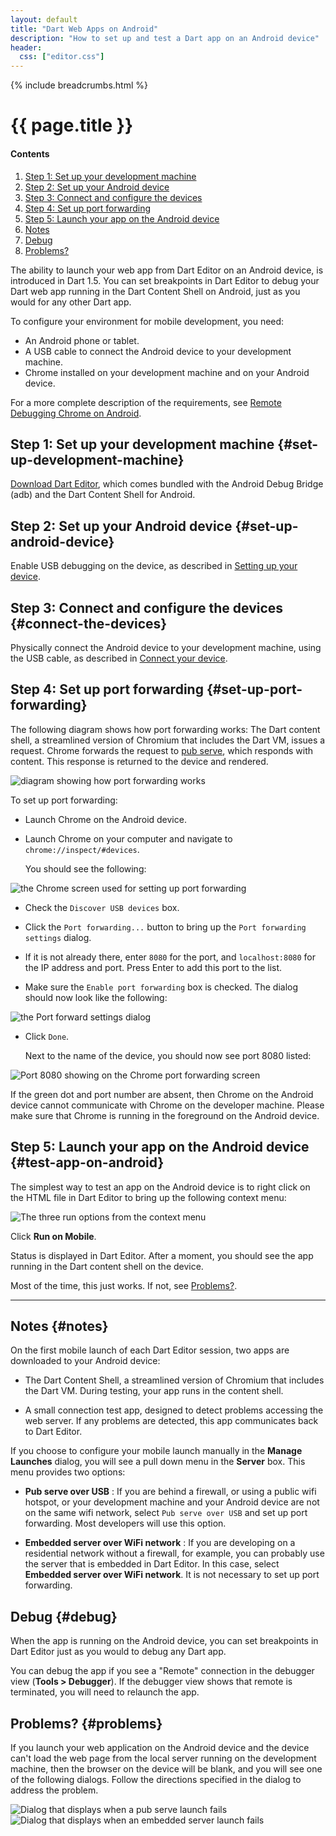 ```yaml
---
layout: default
title: "Dart Web Apps on Android"
description: "How to set up and test a Dart app on an Android device"
header:
  css: ["editor.css"]
---
```


{% include breadcrumbs.html %}

# {{ page.title }}

<h4>Contents</h4>
<ol class="toc">
  <li> <a href="#set-up-development-machine">Step 1:
       Set up your development machine</a> </li>
  <li> <a href="#set-up-android-device">Step 2: Set up your Android
       device</a></li>
  <li> <a href="#connect-the-devices">Step 3: Connect and configure the
       devices</a></li>
  <li> <a href="#set-up-port-forwarding">Step 4: Set up port forwarding</a></li>
  <li> <a href="#test-app-on-android">Step 5: Launch your app on the
       Android device</a></li>
  <li> <a href="#notes">Notes</a></li>
  <li> <a href="#debug">Debug</a></li>
  <li> <a href="#problems">Problems?</a></li>
</ol>

The ability to launch your web app from Dart Editor on an Android
device, is introduced in Dart 1.5. You can set breakpoints in Dart
Editor to debug your Dart web app running in the Dart Content Shell
on Android, just as you would for any other Dart app.

To configure your environment for mobile development, you need:

* An Android phone or tablet.
* A USB cable to connect the Android device to your development machine.
* Chrome installed on your development machine and on your Android device.

For a more complete description of the requirements, see
[Remote Debugging Chrome on Android](https://developer.chrome.com/devtools/docs/remote-debugging).

##  Step 1: Set up your development machine {#set-up-development-machine}

[Download Dart Editor](/tools/download.html), which comes bundled with
the Android Debug Bridge (adb) and the Dart Content Shell for Android.

## Step 2: Set up your Android device {#set-up-android-device}

Enable USB debugging on the device, as described in
[Setting up your device](https://developer.chrome.com/devtools/docs/remote-debugging#setting-up-device).

## Step 3: Connect and configure the devices {#connect-the-devices}

Physically connect the Android device to your development machine,
using the USB cable, as described in [Connect your
device](https://developer.chrome.com/devtools/docs/remote-debugging#connect-device-via-usb).

## Step 4: Set up port forwarding {#set-up-port-forwarding}

The following diagram shows how port forwarding works: The Dart content
shell, a streamlined version of Chromium that includes the Dart VM,
issues a request. Chrome forwards the request to [pub serve](/tools/pub/),
which responds with content.
This response is returned to the device and rendered.

<div class="step-details2" markdown="1">
<img src="images/MobileDeployment.png" alt="diagram showing how port forwarding works">
</div>

To set up port forwarding:

* Launch Chrome on the Android device.
* Launch Chrome on your computer and navigate to `chrome://inspect/#devices`.

  You should see the following:

 <div class="step-details2" markdown="1">
 <img src="images/SetupPortForwarding.png" alt="the Chrome screen used for setting up port forwarding">
 </div>

* Check the `Discover USB devices` box.

* Click the `Port forwarding...` button to bring up the 
  `Port forwarding settings` dialog.

* If it is not already there, enter `8080` for the port,
  and `localhost:8080` for the IP address and port.
  Press Enter to add this port to the list.

* Make sure the `Enable port forwarding` box is checked.
  The dialog should now look like the following:

 <div class="step-details2" markdown="1">
 <img src="images/PortForwardingSettings.png" alt="the Port forward settings dialog">
 </div>
  
* Click `Done`.

  Next to the name of the device, you should now see port 8080 listed:

 <div class="step-details" markdown="1">
 <img src="images/PortList.png" alt="Port 8080 showing on the Chrome port forwarding screen">
 </div>

  If the green dot and port number are absent, then Chrome on the Android
  device cannot communicate with Chrome on the developer machine.
  Please make sure that Chrome is running in the foreground on the
  Android device.

## Step 5: Launch your app on the Android device {#test-app-on-android}

The simplest way to test an app on the Android device is to right
click on the HTML file in Dart Editor to bring up the following
context menu:

   <div class="step-details2" markdown="1">
   <img src="images/ContextRunMenu.png" alt="The three run options from the context menu">
   </div>

Click **Run on Mobile**.

Status is displayed in Dart Editor. After a moment, you should see the
app running in the Dart content shell on the device.

Most of the time, this just works. If not, see [Problems?](#problems).

---

## Notes {#notes}

On the first mobile launch of each Dart Editor session, two apps are
downloaded to your Android device:

* The Dart Content Shell, a streamlined version of Chromium that
  includes the Dart VM. During testing, your app runs in the content shell.

* A small connection test app, designed to detect problems accessing the
  web server. If any problems are detected, this app communicates back
  to Dart Editor.

If you choose to configure your mobile launch manually in the
**Manage Launches** dialog, you will see a pull down menu in the
**Server** box. This menu provides two options:

* **Pub serve over USB**
: If you are behind a firewall, or using a public wifi hotspot, or your
  development machine and your Android device are not on the same wifi
  network, select `Pub serve over USB` and set up port forwarding.
  Most developers will use this option.

* **Embedded server over WiFi network**
: If you are developing on a residential network without a firewall,
  for example, you can probably use the server that is embedded in Dart Editor.
  In this case, select **Embedded server over WiFi network**.
  It is not necessary to set up port forwarding.

##  Debug {#debug}

When the app is running on the Android device, you can set breakpoints
in Dart Editor just as you would to debug any Dart app.

You can debug the app if you see a "Remote" connection in the debugger
view (**Tools > Debugger**).
If the debugger view shows that remote is terminated,
you will need to relaunch the app.

##  Problems? {#problems}

If you launch your web application on the Android device and the device
can't load the web page from the local server running on the development
machine, then the browser on the device will be blank, and you will see
one of the following dialogs. Follow the directions specified in the
dialog to address the problem.

<div class="step-details" markdown="1">
<img src="images/PubServeLaunchFailed.png" alt="Dialog that displays when a pub serve launch fails">
</div>

<div class="step-details" markdown="1">
<img src="images/EmbeddedServerLaunchFailed.png" alt="Dialog that displays when an embedded server launch fails">
</div>
